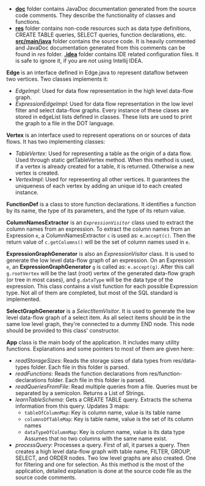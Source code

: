 - [**doc**](https://github.com/cmpe492-cg/sql2df/tree/master/doc) folder contains JavaDoc documentation generated from the source code comments. They describe the functionality of classes and functions.
- [**res**](https://github.com/cmpe492-cg/sql2df/tree/master/res) folder contains non-code resources such as data type definitions, CREATE TABLE queries, SELECT queries, function declarations, etc.
[**src/main/java**](https://github.com/cmpe492-cg/sql2df/tree/master/src/main/java) folder contains the source code. It is heavily commented and JavaDoc documentation generated from this comments can be found in *res* folder.
[**.idea**](https://github.com/cmpe492-cg/sql2df/tree/master/.idea) folder contains IDE related configuration files. It is safe to ignore it, if you are not using Intellij IDEA.

**Edge** is an interface defined in Edge.java to represent dataflow between two vertices. Two classes implements it:
- *EdgeImpl*: Used for data flow representation in the high level data-flow graph.
- *ExpressionEdgeImpl*: Used for data flow representation in the low level filter and select data-flow graphs.
Every instance of these clases are stored in edgeList lists defined in classes. These lists are used to print the graph to a file in the DOT language.

**Vertex** is an interface used to represent operations on or sources of data flows. It has two implementing classes:
- *TableVertex*: Used for representing a table as the origin of a data flow. Used through static getTableVertex method. When this method is used, if a vertex is already created for a table, it is returned. Otherwise a new vertex is created.
- *VertexImpl*: Used for representing all other vertices. It guarantees the uniqueness of each vertex by adding an unique id to each created instance.

**FunctionDef** is a class to store function declarations. It identifies a function by its name, the type of its parameters, and the type of its return value.

**ColumnNamesExtractor** is an *`ExpressionVisitor`* class used to extract the column names from an expression. To extract the column names from an Expression `e`, a ColumnNamesExtractor `c` is used as: `e.accept(c)`. Then the return value of `c.getColumns()` will be the set of column names used in `e`.

**ExpressionGraphGenerator** is also an *ExpressionVisitor* class. It is used to generate the low level data-flow graph of an expression. On an Expression `e`, an **ExpressionGraphGenerator** `g` is called as: `e.accept(g)`. After this call `g.rootVertex` will be the last (root) vertex of the generated data-flow graph (or tree in most cases), and `g.dataType` will be the data type of the expression. This class contains a visit function for each possible Expression type. Not all of them are completed, but most of the SQL standard is implemented.

**SelectGraphGenerator** is a *SelectItemVisitor*. It is used to generate the low level data-flow graph of a select item. As all select items should be in the same low level graph, they're connected to a dummy END node. This node should be provided to this class' constructor.

**App** class is the main body of the application. It includes many utility functions. Explanations and some pointers to most of them are given here:
- *readStorageSizes*: Reads the storage sizes of data types from res/data-types folder. Each file in this folder is parsed.
- *readFunctions*: Reads the function declarations from res/function-declarations folder. Each file in this folder is parsed.
- *readQueriesFromFile*: Read multiple queries from a file. Queries must be separated by a semicolon. Returns a List of Strings.
- *learnTableSchema*: Gets a CREATE TABLE query. Extracts the schema information from this query. Updates 3 maps:
  - `tableOfColumnMap`: Key is column name, value is its table name
  - `columnsOfTableMap`: Key is table name, value is the set of its column names
  - `dataTypeOfColumnMap`: Key is column name, value is its data type
  Assumes that no two columns with the same name exist.
- *processQuery*: Processes a query. First of all, it parses a query. Then creates a high level data-flow graph with table name, FILTER, GROUP, SELECT, and ORDER nodes. Two low level graphs are also created. One for filtering and one for selection. As this method is the most of the application, detailed explanation is done at the source code file as the source code comments.